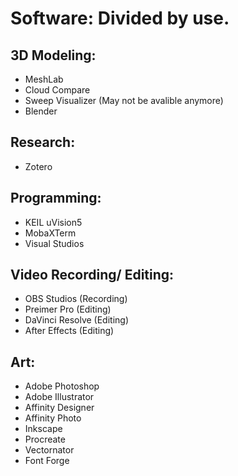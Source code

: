 # Software: Divided by use.

## 3D Modeling:
  - MeshLab
  - Cloud Compare
  - Sweep Visualizer (May not be avalible anymore)
  - Blender
 
 ## Research: 
  - Zotero 

## Programming:
  - KEIL uVision5
  - MobaXTerm
  - Visual Studios
 
 ## Video Recording/ Editing:
  - OBS Studios (Recording)
  - Preimer Pro (Editing)
  - DaVinci Resolve (Editing)
  - After Effects (Editing)
 
 ## Art:
  - Adobe Photoshop
  - Adobe Illustrator
  - Affinity Designer
  - Affinity Photo
  - Inkscape
  - Procreate
  - Vectornator
  - Font Forge
